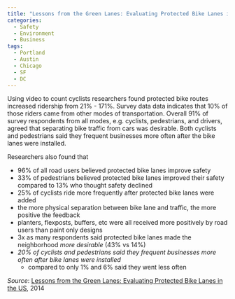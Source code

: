 ```yaml
---
title: "Lessons from the Green Lanes: Evaluating Protected Bike Lanes in the US"
categories:
  - Safety
  - Environment
  - Business
tags:
  - Portland
  - Austin
  - Chicago
  - SF
  - DC
---
```


Using video to count cyclists researchers found protected bike routes increased ridership from 21% - 171%. Survey data
data indicates that 10% of those riders came from other modes of transportation. Overall 91% of survey respondents from
all modes, e.g. cyclists, pedestrians, and drivers, agreed that separating bike traffic from cars was desirable. Both
cyclists and pedestrians said they frequent businesses more often after the bike lanes were installed.

Researchers also found that

* 96% of all road users believed protected bike lanes improve safety
* 33% of pedestrians believed protected bike lanes improved their safety compared to 13% who thought safety declined
* 25% of cyclists ride more frequently after protected bike lanes were added
* the more physical separation between bike lane and traffic, the more positive the feedback
* planters, flexposts, buffers, etc were all received more positively by road users than paint only designs
* 3x as many respondents said protected bike lanes made the neighborhood _more desirable_ (43% vs 14%)
* _20% of cyclists and pedestrians said they frequent businesses more often after bike lanes were installed_
  * compared to only 1% and 6% said they went less often

_Source_: [Lessons from the Green Lanes: Evaluating Protected Bike Lanes in the US](/images/research/2014-06-pdx-lessons-green-lanes.pdf),
2014
